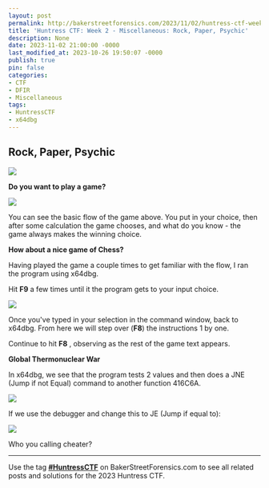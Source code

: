 ```yaml
---
layout: post
permalink: http://bakerstreetforensics.com/2023/11/02/huntress-ctf-week-2-miscellaneous-rock-paper-psychic/
title: 'Huntress CTF: Week 2 - Miscellaneous: Rock, Paper, Psychic'
description: None
date: 2023-11-02 21:00:00 -0000
last_modified_at: 2023-10-26 19:50:07 -0000
publish: true
pin: false
categories:
- CTF
- DFIR
- Miscellaneous
tags:
- HuntressCTF
- x64dbg
---
```

## Rock, Paper, Psychic

![](https://bakerstreetforensics.com/wp-content/uploads/2023/10/screenshot-2023-10-16-at-7.14.16e280afam.png?w=1024)

**Do you want to play a game?**

![](https://bakerstreetforensics.com/wp-content/uploads/2023/10/screenshot-2023-10-26-at-3.26.33e280afpm.png?w=1023)

You can see the basic flow of the game above. You put in your choice, then after some calculation the game chooses, and what do you know - the game always makes the winning choice.

**How about a nice game of Chess?**

Having played the game a couple times to get familiar with the flow, I ran the program using x64dbg. 

Hit **F9** a few times until it the program gets to your input choice.

![](https://bakerstreetforensics.com/wp-content/uploads/2023/10/screenshot-2023-10-26-at-3.32.39e280afpm.png?w=1024)

Once you've typed in your selection in the command window, back to x64dbg. From here we will step over (**F8**) the instructions 1 by one.

Continue to hit **F8** , observing as the rest of the game text appears. 

**Global Thermonuclear War**

In x64dbg, we see that the program tests 2 values and then does a JNE (Jump if not Equal) command to another function 416C6A.

![](https://bakerstreetforensics.com/wp-content/uploads/2023/10/screenshot-2023-10-26-at-2.53.16e280afpm.png?w=1024)

If we use the debugger and change this to JE (Jump if equal to):

![](https://bakerstreetforensics.com/wp-content/uploads/2023/10/screenshot-2023-10-26-at-2.53.54e280afpm.png?w=1024)

Who you calling cheater?

* * *

Use the tag [**#HuntressCTF**](https://bakerstreetforensics.com/tag/HuntressCTF/) on BakerStreetForensics.com to see all related posts and solutions for the 2023 Huntress CTF.
